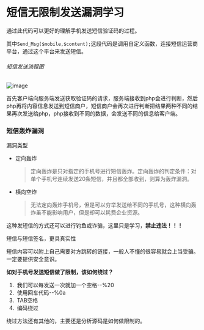 # 短信无限制发送漏洞学习

通过此代码可以更好的理解手机发送短信验证码的过程。

其中`Send_Msg($mobile,$content);`这段代码是调用自定义函数，连接短信运营商平台，通过这个平台来发送短信。

###### 短信发送流程图

![image](https://user-images.githubusercontent.com/71583369/148384655-f4714449-1236-4e36-bcb0-8087c8c6ae88.png)

首先客户端向服务端发送获取验证码的请求，服务端接收到php会进行判断，然后php再将内容信息发送到短信商户，短信商户会再次进行判断把结果两种不同的结果再次发送给php，php接收到不同的数据，会发送不同的信息给客户端。

### 短信轰炸漏洞

漏洞类型

- 定向轰炸

  > 定向轰炸是只对指定的手机号进行短信轰炸。定向轰炸的判定条件：对单个手机号连续发送20条短信，并且都全部收到，则算为轰炸漏洞。



- 横向空炸

  > 无法定向轰炸手机号，但是可以穷举发送给不同的手机号，这种横向轰炸虽不能影响用户，但是却可以耗费企业资源。

这种发短信的方式还可以进行钓鱼或诈骗，这里只是学习，**禁止违法！！！**

短信与短信签名，更具真实性



短信内容可以附上自己需要对方跳转的链接，一般人不懂的很容易就会上当受骗。一定要提供安全意识。


**如对手机号发送短信做了限制，该如何绕过？**

1. ​	我们可以每发送一次就加一个空格--%20
2. ​	使用回车代码--%0a
3. ​	TAB空格
4. ​	编码绕过

绕过方法还有其他的，主要还是分析源码是如何做限制的。
